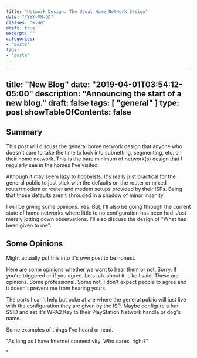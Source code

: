 ```yaml
---
title: "Network Design: The Usual Home Network Design"
date: "YYYY-MM-DD"
classes: "wide"
draft: true
excerpt: ""
categories:
- "posts"
tags:
- "posts"
---
```

---
title: "New Blog"
date: "2019-04-01T03:54:12-05:00"
description: "Announcing the start of a new blog."
draft: false
tags: [ "general" ]
type: post
showTableOfContents: false
---
## Summary

This post will discuss the general home network design that anyone who
doesn't care to take the time to look into subnetting, segmenting, etc.
on their home network. This is the bare minimum of network(s) design
that I regularly see in the homes I've visited.

Although it may seem lazy to hobbyists. It's really just practical for
the general public to just stick with the defaults on the router or
mixed router/modem or router and modem setups provided by their ISPs.
Being that those defaults aren't shrouded in a shadow of minor insanity.

I will be giving some opinions. Yes. But, I'll also be going through the
current state of home networks where little to no configuration has been
had. Just merely jotting down observations. I'll also discuss the design
of "What has been given to me".

## Some Opinions

Might actually put this into it's own post to be honest.

Here are some opinions whether we want to hear them or not. Sorry. If
you're triggered or if you agree. Lets talk about it. Like I said. These
are opinions. Some professional. Some not. I don't expect people to
agree and it doesn't prevent me from hearing yours.

The parts I can't help but poke at are where the general public will
just live with the configuration they are given by the ISP. Maybe
configure a fun SSID and set it's WPA2 Key to their PlayStation Network
handle or dog's name.

Some examples of things I've heard or read.

"As long as I have Internet connectivity. Who cares, right?"

"
